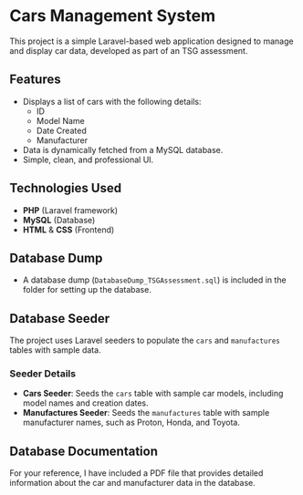 # Cars Management System #

This project is a simple Laravel-based web application designed to manage and display car data, developed as part of an TSG assessment.

## Features ##

- Displays a list of cars with the following details:
  - ID
  - Model Name
  - Date Created
  - Manufacturer
- Data is dynamically fetched from a MySQL database.
- Simple, clean, and professional UI.

## Technologies Used ##

- **PHP** (Laravel framework)
- **MySQL** (Database)
- **HTML** & **CSS** (Frontend)

## Database Dump

- A database dump (`DatabaseDump_TSGAssessment.sql`) is included in the folder for setting up the database. 

## Database Seeder

The project uses Laravel seeders to populate the `cars` and `manufactures` tables with sample data.

### Seeder Details
- **Cars Seeder**: Seeds the `cars` table with sample car models, including model names and creation dates.
- **Manufactures Seeder**: Seeds the `manufactures` table with sample manufacturer names, such as Proton, Honda, and Toyota.

## Database Documentation
For your reference, I have included a PDF file that provides detailed information about the car and manufacturer data in the database.